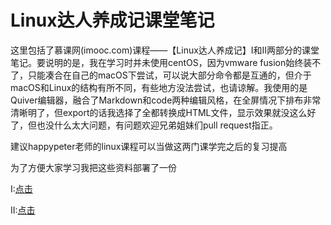 # Linux达人养成记课堂笔记

这里包括了慕课网(imooc.com)课程——【Linux达人养成记】Ⅰ和Ⅱ两部分的课堂笔记。要说明的是，我在学习时并未使用centOS，因为vmware fusion始终装不了，只能凑合在自己的macOS下尝试，可以说大部分命令都是互通的，但介于macOS和Linux的结构有所不同，有些地方没法尝试，也请谅解。我使用的是Quiver编辑器，融合了Markdown和code两种编辑风格，在全屏情况下排布非常清晰明了，但export的话我选择了全都转换成HTML文件，显示效果就没这么好了，但也没什么太大问题，有问题欢迎兄弟姐妹们pull request指正。

建议happypeter老师的linux课程可以当做这两门课学完之后的复习提高


为了方便大家学习我把这些资料部署了一份

I:[点击](http://obonk7wyw.bkt.clouddn.com/index.html)

II:[点击](http://obonk7wyw.bkt.clouddn.com/II/index.html)